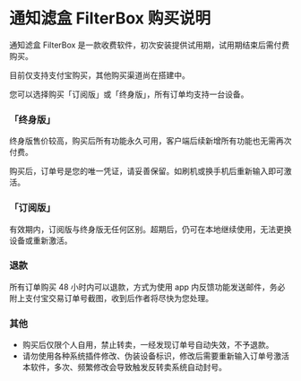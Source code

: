
# 通知滤盒 FilterBox 购买说明

通知滤盒 FilterBox 是一款收费软件，初次安装提供试用期，试用期结束后需付费购买。

目前仅支持支付宝购买，其他购买渠道尚在搭建中。

您可以选择购买「订阅版」或「终身版」，所有订单均支持一台设备。

### 「终身版」

终身版售价较高，购买后所有功能永久可用，客户端后续新增所有功能也无需再次付费。

购买后，订单号是您的唯一凭证，请妥善保留。如刷机或换手机后重新输入即可激活。

### 「订阅版」

有效期内，订阅版与终身版无任何区别。超期后，仍可在本地继续使用，无法更换设备或重新激活。

### 退款

所有订单购买 48 小时内可以退款，方式为使用 app 内反馈功能发送邮件，务必附上支付宝交易订单号截图，收到后作者将尽快为您处理。

### 其他

- 购买后仅限个人自用，禁止转卖，一经发现订单号自动失效，不予退款。
- 请勿使用各种系统插件修改、伪装设备标识，修改后需要重新输入订单号激活本软件，多次、频繁修改会导致触发反转卖系统自动封号。


